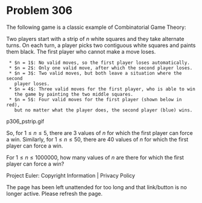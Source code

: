 #   Problem 306

   The following game is a classic example of Combinatorial Game Theory:

   Two players start with a strip of $n$ white squares and they take
   alternate turns.
   On each turn, a player picks two contiguous white squares and paints them
   black.
   The first player who cannot make a move loses.

     * $n = 1$: No valid moves, so the first player loses automatically.
     * $n = 2$: Only one valid move, after which the second player loses.
     * $n = 3$: Two valid moves, but both leave a situation where the second
       player loses.
     * $n = 4$: Three valid moves for the first player, who is able to win
       the game by painting the two middle squares.
     * $n = 5$: Four valid moves for the first player (shown below in red),
       but no matter what the player does, the second player (blue) wins.
   p306_pstrip.gif

   So, for $1 \le n \le 5$, there are 3 values of $n$ for which the first
   player can force a win.
   Similarly, for $1 \le n \le 50$, there are 40 values of $n$ for which the
   first player can force a win.

   For $1 \le n \le 1 000 000$, how many values of $n$ are there for which
   the first player can force a win?

   Project Euler: Copyright Information | Privacy Policy

   The page has been left unattended for too long and that link/button is no
   longer active. Please refresh the page.
